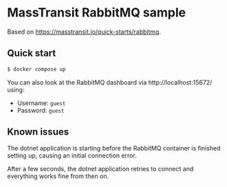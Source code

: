 # MassTransit RabbitMQ sample

Based on https://masstransit.io/quick-starts/rabbitmq.

## Quick start

```bash
$ docker compose up
```

You can also look at the RabbitMQ dashboard via http://localhost:15672/ using:

- Username: `guest`
- Password: `guest`

## Known issues

The dotnet application is starting before the RabbitMQ container is finished setting up, causing an initial connection error.

After a few seconds, the dotnet application retries to connect and everything works fine from then on.
